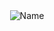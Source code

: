 <div align="center">
    <img src="https://www.google.com/url?sa=i&url=https%3A%2F%2Ftenor.com%2Fsearch%2Fpng-anime-gifs&psig=AOvVaw34xYJ77O8mDbL1ouiXutmA&ust=1727150694215000&source=images&cd=vfe&opi=89978449&ved=0CBMQjRxqFwoTCLj1-vOX2IgDFQAAAAAdAAAAABAE" alt="Name">
</div>

